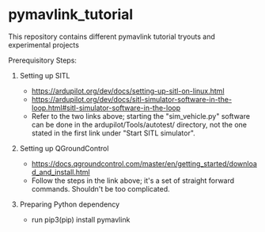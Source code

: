 # pymavlink_tutorial
This repository contains different pymavlink tutorial tryouts and experimental projects 

Prerequisitory Steps:
  1. Setting up SITL
      - https://ardupilot.org/dev/docs/setting-up-sitl-on-linux.html
      - https://ardupilot.org/dev/docs/sitl-simulator-software-in-the-loop.html#sitl-simulator-software-in-the-loop
      - Refer to the two links above; starting the "sim_vehicle.py" software can be done in the ardupilot/Tools/autotest/ directory, not the one stated in         the first link under "Start SITL simulator". 
      
  3. Setting up QGroundControl
      - https://docs.qgroundcontrol.com/master/en/getting_started/download_and_install.html
      - Follow the steps in the link above; it's a set of straight forward commands. Shouldn't be too complicated.
  
  5. Preparing Python dependency
      - run pip3(pip) install pymavlink
